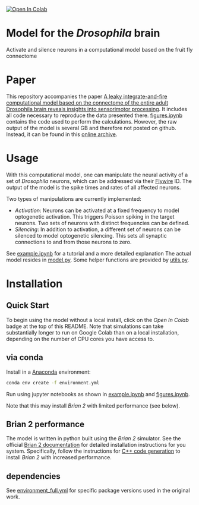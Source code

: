 [![Open In Colab](https://colab.research.google.com/assets/colab-badge.svg)](https://colab.research.google.com/github/philshiu/Drosophila_brain_model/blob/main/Example_Google_Colab.ipynb)

# Model for the _Drosophila_ brain
Activate and silence neurons in a computational model based on the
fruit fly connectome

# Paper
This repository accompanies the paper 
[A leaky integrate-and-fire computational model based on the connectome of the entire adult Drosophila brain reveals insights into sensorimotor processing](https://www.biorxiv.org/content/10.1101/2023.05.02.539144v1).
It includes all code necessary to reproduce the data presented there.
[figures.ipynb](figures.ipynb) contains the code used to perform the calculations.
However, the raw output of the model is several GB and therefore not posted on github.
Instead, it can be found in this [online archive](https://doi.org/10.17617/3.CZODIW).


# Usage
With this computational model,
one can manipulate the neural activity of a set of _Drosophila_ neurons, which can be addressed via their [Flywire](https://flywire.ai/) ID.
The output of the model is the spike times and rates of all affected neurons.

Two types of manipulations are currently implemented:
- *Activation*:
Neurons can be activated at a fixed frequency to model optogenetic activation.
This triggers Poisson spiking in the target neurons. 
Two sets of neurons with distinct frequencies can be defined.
- *Silencing*:
In addition to activation, a different set of neurons can be silenced to model optogenetic silencing.
This sets all synaptic connections to and from those neurons to zero.

See [example.ipynb](example.ipynb) for a tutorial and a more detailed explanation
The actual model resides in [model.py](model.py).
Some helper functions are provided by [utils.py](utils.py).

# Installation
## Quick Start
To begin using the model without a local install, click on the _Open In Colab_ badge at the top of this README. Note that simulations can take substantially longer to run on Google Colab than on a local installation, depending on the number of CPU cores you have access to.
## via conda
Install in a [Anaconda](https://www.anaconda.com/) environment:
```bash
conda env create -f environment.yml
```
Run using jupyter notebooks as shown in [example.ipynb](example.ipynb) and [figures.ipynb](figures.ipynb).

Note that this may install *Brian 2* with limited performance (see below).

## Brian 2 performance
The model is written in python built using the *Brian 2* simulator.
See the official [Brian 2 documentation](https://brian2.readthedocs.io/en/stable/introduction/install.html) for detailed installation instructions for you system.
Specifically, follow the instructions for [C++ code generation](https://brian2.readthedocs.io/en/stable/introduction/install.html#requirements-for-c-code-generation) to install *Brian 2* with increased performance.

## dependencies
See [environment_full.yml](environment_full.yml) for specific package versions used in the original work.
